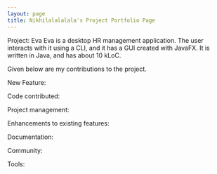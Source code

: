 ```yaml
---
layout: page
title: Nikhilalalalala's Project Portfolio Page
---
```


Project: Eva
Eva is a desktop HR management application. The user interacts with it using a CLI, and it has a GUI created with JavaFX. It is written in Java, and has about 10 kLoC.

Given below are my contributions to the project.

New Feature:

Code contributed:

Project management:

Enhancements to existing features:

Documentation:

Community:

Tools:
